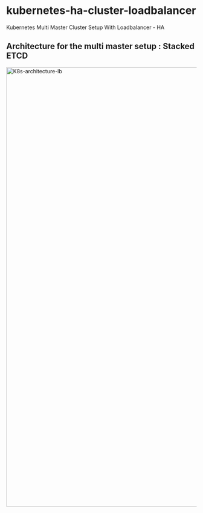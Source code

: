 # kubernetes-ha-cluster-loadbalancer
Kubernetes Multi Master Cluster Setup With Loadbalancer - HA 


## Architecture for the multi master setup :  Stacked ETCD
<img width="2177" height="1161" alt="K8s-architecture-lb" src="https://github.com/user-attachments/assets/85597433-0135-43a2-89ae-6906e0e2f06d" />




